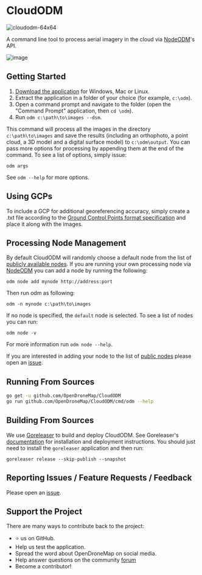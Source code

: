 # CloudODM

![cloudodm-64x64](https://user-images.githubusercontent.com/1951843/51078515-02348000-1684-11e9-8f96-ed056b0cbe98.png)

A command line tool to process aerial imagery in the cloud via [NodeODM](https://github.com/OpenDroneMap/NodeODM)'s API.

![image](https://user-images.githubusercontent.com/1951843/51078579-3492ad00-1685-11e9-9fcd-0beda36ad56b.png)

## Getting Started

1. [Download the application](https://github.com/OpenDroneMap/CloudODM/releases) for Windows, Mac or Linux.
2. Extract the application in a folder of your choice (for example, `c:\odm`).
3. Open a command prompt and navigate to the folder (open the "Command Prompt" application, then `cd \odm`).
4. Run `odm c:\path\to\images --dsm`.

This command will process all the images in the directory `c:\path\to\images` and save the results (including an orthophoto, a point cloud, a 3D model and a digital surface model) to `c:\odm\output`. You can pass more options for processing by appending them at the end of the command. To see a list of options, simply issue:

`odm args`

See `odm --help` for more options.

## Using GCPs

To include a GCP for additional georeferencing accuracy, simply create a .txt file according to the [Ground Control Points format specification](https://github.com/mapillary/OpenSfM/blob/main/doc/source/gcp.rst) and place it along with the images.

## Processing Node Management

By default CloudODM will randomly choose a default node from the list of [publicly available nodes](https://github.com/OpenDroneMap/CloudODM/blob/master/public_nodes.json). If you are running your own processing node via [NodeODM](https://github.com/OpenDroneMap/NodeODM) you can add a node by running the following:

`odm node add mynode http://address:port`

Then run odm as following:

`odm -n mynode c:\path\to\images`

If no node is specified, the `default` node is selected. To see a list of nodes you can run:

`odm node -v`

For more information run `odm node --help`.

If you are interested in adding your node to the list of [public nodes](https://github.com/OpenDroneMap/CloudODM/blob/master/public_nodes.json) please open an [issue](https://github.com/OpenDroneMap/CloudODM/issues).

## Running From Sources

```bash
go get -u github.com/OpenDroneMap/CloudODM
go run github.com/OpenDroneMap/CloudODM/cmd/odm --help
```

## Building From Sources

We use [Goreleaser](https://goreleaser.com/) to build and deploy CloudODM. See Goreleaser's [documentation](https://goreleaser.com/) for installation and deployment instructions. You should just need to install the `goreleaser` application and then run:

`goreleaser release --skip-publish --snapshot`

## Reporting Issues / Feature Requests / Feedback

Please open an [issue](https://github.com/OpenDroneMap/CloudODM).

## Support the Project

There are many ways to contribute back to the project:

- ⭐️ us on GitHub.
- Help us test the application.
- Spread the word about OpenDroneMap on social media.
- Help answer questions on the community [forum](https://community.opendronemap.org)
- Become a contributor!
